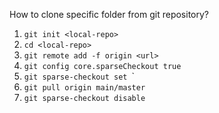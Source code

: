 How to clone specific folder from git repository?

1. `git init <local-repo>`
2. `cd <local-repo>`
3. `git remote add -f origin <url>`
4. `git config core.sparseCheckout true`
5. `git sparse-checkout set `<folder-name>`
6. `git pull origin main/master`
7. `git sparse-checkout disable`
